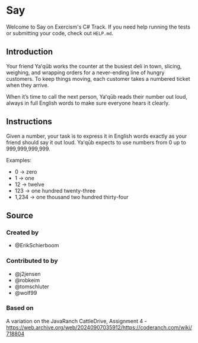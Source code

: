 # Say

Welcome to Say on Exercism's C# Track.
If you need help running the tests or submitting your code, check out `HELP.md`.

## Introduction

Your friend Yaʻqūb works the counter at the busiest deli in town, slicing, weighing, and wrapping orders for a never-ending line of hungry customers.
To keep things moving, each customer takes a numbered ticket when they arrive.

When it’s time to call the next person, Yaʻqūb reads their number out loud, always in full English words to make sure everyone hears it clearly.

## Instructions

Given a number, your task is to express it in English words exactly as your friend should say it out loud.
Yaʻqūb expects to use numbers from 0 up to 999,999,999,999.

Examples:

- 0 → zero
- 1 → one
- 12 → twelve
- 123 → one hundred twenty-three
- 1,234 → one thousand two hundred thirty-four

## Source

### Created by

- @ErikSchierboom

### Contributed to by

- @j2jensen
- @robkeim
- @tomschluter
- @wolf99

### Based on

A variation on the JavaRanch CattleDrive, Assignment 4 - https://web.archive.org/web/20240907035912/https://coderanch.com/wiki/718804